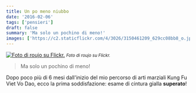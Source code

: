 ```yaml
---
title: Un po meno niubbo
date: '2016-02-06'
tags: ['pensieri']
draft: false
summary: 'Ma solo un pochino di meno!'
images: ['https://c2.staticflickr.com/4/3026/3150461209_629cc08bb8_o.jpg']
---
```


[![Foto di roujo su Flickr.](https://c2.staticflickr.com/4/3026/3150461209_629cc08bb8_o.jpg)](https://www.flickr.com/photos/tekmagika/3150461209/) <small>_Foto di roujo su Flickr._</small>

> Ma solo un pochino di meno!

Dopo poco più di 6 mesi dall'inizio del mio percorso di arti marziali Kung Fu Viet Vo Dao, ecco la prima soddisfazione: esame di cintura gialla **superato**!
